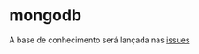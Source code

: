 # mongodb

A base de conhecimento será lançada nas [issues](https://github.com/gr-knowledge/mongodb/issues)
